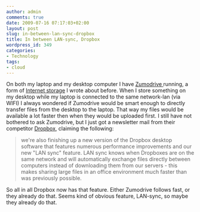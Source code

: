 ```yaml
---
author: admin
comments: true
date: 2009-07-16 07:17:03+02:00
layout: post
slug: in-between-lan-sync-dropbox
title: In between LAN-sync, Dropbox
wordpress_id: 349
categories:
- Technology
tags:
- cloud
---
```


On both my laptop and my desktop computer I have [Zumodrive ](https://www.zumodrive.com/)running, a form of [Internet storage](/2009/04/internet-storage/) I wrote about before. When I store something on my desktop while my laptop is connected to the same network-lan (via WIFI) I always wondered if Zumodrive would be smart enough to directly transfer files from the desktop to the laptop. That way my files would be available a lot faster then when they would be uploaded first.
I still have not bothered to ask Zumodrive, but I just got a newsletter mail from their competitor [Dropbox](https://www.getdropbox.com), claiming the following:




<blockquote>
we're also finishing up a new version of the Dropbox desktop software that features numerous performance improvements and our new "LAN sync" feature. LAN sync knows when Dropboxes are on the same network and will automatically exchange files directly between computers instead of downloading them from our servers - this makes sharing large files in an office environment much faster than was previously possible.
</blockquote>


So all in all Dropbox now has that feature. Either Zumodrive follows fast, or they already do that. Seems kind of obvious feature, LAN-sync, so maybe they already do that.

